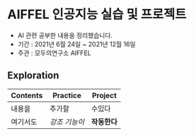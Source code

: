 # AIFFEL 인공지능 실습 및 프로젝트

* AI 관련 공부한 내용을 정리했습니다.
* 기간 : 2021년 6월 24일 ~ 2021년 12월 16일
* 주관 : 모두의연구소 AIFFEL


## Exploration

Contents | Practice | Project
----- | ----- | -----
내용을 | 추가할 | 수있다
여기서도 | *강조 기능이* | **작동한다**
